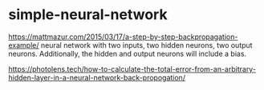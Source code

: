 # simple-neural-network
https://mattmazur.com/2015/03/17/a-step-by-step-backpropagation-example/
neural network with two inputs, two hidden neurons, two output neurons. Additionally, the hidden and output neurons will include a bias.

https://photolens.tech/how-to-calculate-the-total-error-from-an-arbitrary-hidden-layer-in-a-neural-network-back-propogation/